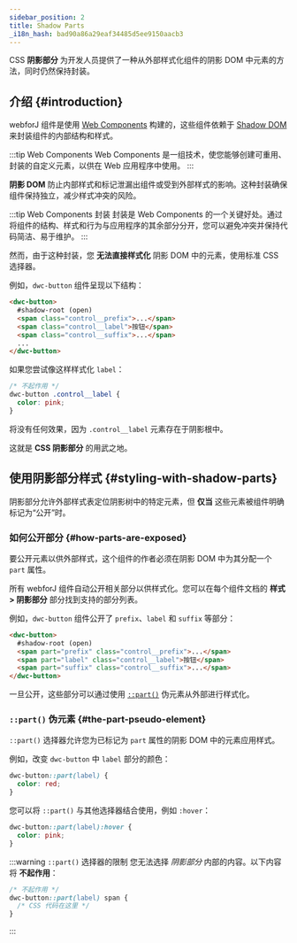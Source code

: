 ```yaml
---
sidebar_position: 2
title: Shadow Parts
_i18n_hash: bad90a86a29eaf34485d5ee9150aacb3
---
```

CSS **阴影部分** 为开发人员提供了一种从外部样式化组件的阴影 DOM 中元素的方法，同时仍然保持封装。

## 介绍 {#introduction}

webforJ 组件是使用 [Web Components](https://developer.mozilla.org/en-US/docs/Web/Web_Components) 构建的，这些组件依赖于 [Shadow DOM](https://developer.mozilla.org/en-US/docs/Web/Web_Components/Using_shadow_DOM) 来封装组件的内部结构和样式。

:::tip Web Components
Web Components 是一组技术，使您能够创建可重用、封装的自定义元素，以供在 Web 应用程序中使用。
:::

**阴影 DOM** 防止内部样式和标记泄漏出组件或受到外部样式的影响。这种封装确保组件保持独立，减少样式冲突的风险。

:::tip Web Components 封装
封装是 Web Components 的一个关键好处。通过将组件的结构、样式和行为与应用程序的其余部分分开，您可以避免冲突并保持代码简洁、易于维护。
:::

然而，由于这种封装，您 **无法直接样式化** 阴影 DOM 中的元素，使用标准 CSS 选择器。

例如，`dwc-button` 组件呈现以下结构：

```html {2}
<dwc-button>
  #shadow-root (open)
  <span class="control__prefix">...</span>
  <span class="control__label">按钮</span>
  <span class="control__suffix">...</span>
  ...
</dwc-button>
```

如果您尝试像这样样式化 `label`：

```css
/* 不起作用 */
dwc-button .control__label {
  color: pink;
}
```

将没有任何效果，因为 `.control__label` 元素存在于阴影根中。

这就是 **CSS 阴影部分** 的用武之地。

## 使用阴影部分样式 {#styling-with-shadow-parts}

阴影部分允许外部样式表定位阴影树中的特定元素，但 **仅当** 这些元素被组件明确标记为“公开”时。

### 如何公开部分 {#how-parts-are-exposed}

要公开元素以供外部样式，这个组件的作者必须在阴影 DOM 中为其分配一个 `part` 属性。

所有 webforJ 组件自动公开相关部分以供样式化。您可以在每个组件文档的 **样式 > 阴影部分** 部分找到支持的部分列表。

例如，`dwc-button` 组件公开了 `prefix`、`label` 和 `suffix` 等部分：

```html
<dwc-button>
  #shadow-root (open)
  <span part="prefix" class="control__prefix">...</span>
  <span part="label" class="control__label">按钮</span>
  <span part="suffix" class="control__suffix">...</span>
</dwc-button>
```

一旦公开，这些部分可以通过使用 [`::part()`](https://developer.mozilla.org/en-US/docs/Web/CSS/::part) 伪元素从外部进行样式化。

### `::part()` 伪元素 {#the-part-pseudo-element}

`::part()` 选择器允许您为已标记为 `part` 属性的阴影 DOM 中的元素应用样式。

例如，改变 `dwc-button` 中 `label` 部分的颜色：

```css
dwc-button::part(label) {
  color: red;
}
```

您可以将 `::part()` 与其他选择器结合使用，例如 `:hover`：

```css
dwc-button::part(label):hover {
  color: pink;
}
```

:::warning `::part()` 选择器的限制
您无法选择 *阴影部分* 内部的内容。以下内容将 **不起作用**：

```css
/* 不起作用 */
dwc-button::part(label) span {
  /* CSS 代码在这里 */
}
```
:::
